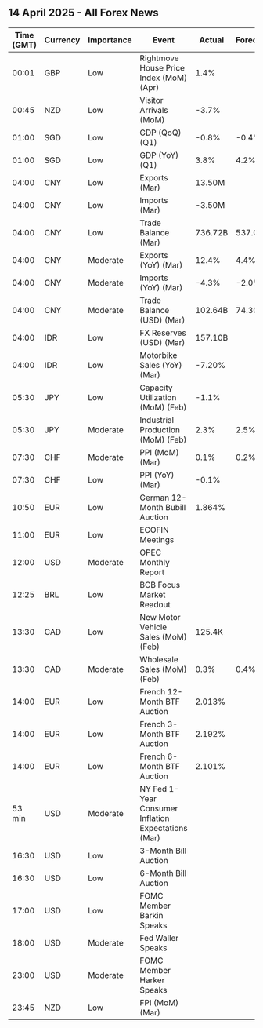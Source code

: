 ## 14 April 2025 - All Forex News

| Time (GMT) | Currency | Importance | Event | Actual | Forecast | Previous |
|------|----------|------------|-------|--------|----------|----------|
| 00:01 | GBP | Low | Rightmove House Price Index (MoM) (Apr) | 1.4% |  | 1.1% |
| 00:45 | NZD | Low | Visitor Arrivals (MoM) | -3.7% |  | 1.5% |
| 01:00 | SGD | Low | GDP (QoQ) (Q1) | -0.8% | -0.4% | 2.0% |
| 01:00 | SGD | Low | GDP (YoY) (Q1) | 3.8% | 4.2% | 5.0% |
| 04:00 | CNY | Low | Exports (Mar) | 13.50M |  | -1.90M |
| 04:00 | CNY | Low | Imports (Mar) | -3.50M |  | 2.50M |
| 04:00 | CNY | Low | Trade Balance (Mar) | 736.72B | 537.00B | 228.19B |
| 04:00 | CNY | Moderate | Exports (YoY) (Mar) | 12.4% | 4.4% | 2.3% |
| 04:00 | CNY | Moderate | Imports (YoY) (Mar) | -4.3% | -2.0% | -8.4% |
| 04:00 | CNY | Moderate | Trade Balance (USD) (Mar) | 102.64B | 74.30B | 170.52B |
| 04:00 | IDR | Low | FX Reserves (USD) (Mar) | 157.10B |  | 154.50B |
| 04:00 | IDR | Low | Motorbike Sales (YoY) (Mar) | -7.20% |  | 4.00% |
| 05:30 | JPY | Low | Capacity Utilization (MoM) (Feb) | -1.1% |  | 4.5% |
| 05:30 | JPY | Moderate | Industrial Production (MoM) (Feb) | 2.3% | 2.5% | -1.1% |
| 07:30 | CHF | Moderate | PPI (MoM) (Mar) | 0.1% | 0.2% | 0.3% |
| 07:30 | CHF | Low | PPI (YoY) (Mar) | -0.1% |  | -0.1% |
| 10:50 | EUR | Low | German 12-Month Bubill Auction | 1.864% |  | 2.133% |
| 11:00 | EUR | Low | ECOFIN Meetings |  |  |  |
| 12:00 | USD | Moderate | OPEC Monthly Report |  |  |  |
| 12:25 | BRL | Low | BCB Focus Market Readout |  |  |  |
| 13:30 | CAD | Low | New Motor Vehicle Sales (MoM) (Feb) | 125.4K |  | 121.3K |
| 13:30 | CAD | Moderate | Wholesale Sales (MoM) (Feb) | 0.3% | 0.4% | 1.4% |
| 14:00 | EUR | Low | French 12-Month BTF Auction | 2.013% |  | 1.996% |
| 14:00 | EUR | Low | French 3-Month BTF Auction | 2.192% |  | 2.212% |
| 14:00 | EUR | Low | French 6-Month BTF Auction | 2.101% |  | 2.092% |
| 53 min | USD | Moderate | NY Fed 1-Year Consumer Inflation Expectations (Mar) |  |  | 3.1% |
| 16:30 | USD | Low | 3-Month Bill Auction |  |  | 4.175% |
| 16:30 | USD | Low | 6-Month Bill Auction |  |  | 4.000% |
| 17:00 | USD | Low | FOMC Member Barkin Speaks |  |  |  |
| 18:00 | USD | Moderate | Fed Waller Speaks |  |  |  |
| 23:00 | USD | Moderate | FOMC Member Harker Speaks |  |  |  |
| 23:45 | NZD | Low | FPI (MoM) (Mar) |  |  | -0.5% |
